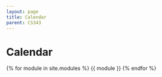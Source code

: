 ```yaml
---
layout: page
title: Calendar
parent: CS343
---
```


# Calendar

{% for module in site.modules %}
{{ module }}
{% endfor %}
